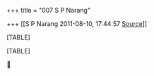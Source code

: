 +++
title = "007 S P Narang"

+++
[[S P Narang	2011-08-10, 17:44:57 [Source](https://groups.google.com/g/bvparishat/c/oKdvpg5p6zM)]]



[TABLE]

[TABLE]



